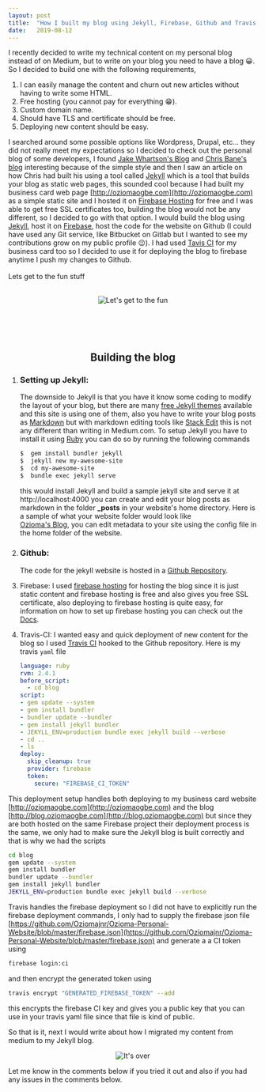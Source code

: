 ```yaml
---
layout:	post
title:	"How I built my blog using Jekyll, Firebase, Github and Travis CI"
date:	2019-08-12
---
```


I recently decided to write my technical content on my personal blog instead of on Medium,
 but to write on your blog you need to have a blog 😀. So I decided to build one with the following requirements, 

1. I can easily manage the content and churn out new articles without having to write some HTML.
2. Free hosting (you cannot pay for everything 😁).
3. Custom domain name.
4. Should have TLS and certificate should be free.
5. Deploying new content should be easy.

I searched around some possible options like Wordpress, Drupal, etc... 
 they did not really meet my expectations so I decided to check out the personal blog of some developers, 
 I found  [Jake Whartson's Blog](https://jakewharton.com/blog/) and [Chris Bane's blog](https://chris.banes.dev) 
 interesting because of the simple style and then I saw an article on how Chris had built his using a tool called 
 [Jekyll](https://jekyllrb.com) which is a tool that builds your blog as static web pages, this sounded cool because 
 I had built my business card web page [http://oziomaogbe.com](http://oziomaogbe.com) as a simple static site and I hosted it on 
 [Firebase Hosting](https://firebase.google.com/docs/hosting) for free and I was able to get free SSL certificates too,
  building the blog would not be any different, so I decided to go with that option. 
  I would build the blog using [Jekyll](https://jekyllrb.com/), host it on [Firebase](https://firebase.google.com/docs/hosting), 
  host the code for the website on Github (I could have used any Git service, like Bitbucket on Gitlab but
   I wanted to see my contributions grow on my public profile 😉). I had used [Tavis CI](http://travis-ci.org) for
    my  business card too so I decided to use it for deploying the blog to firebase anytime I push my changes to Github. 
<br/> <br/>
Lets get to the fun stuff
<br/><br/>
<p align="center">
 <img src="https://media1.giphy.com/media/mGuuaZ84ou7KM/giphy.gif" alt="Let's get to the fun">
</p>

<br/> <br/> <br/>
 <h2 align = "center"> Building the blog</h2>

1. ### Setting up Jekyll: 
	  The downside to Jekyll is that you have it know some coding to modify the layout of your blog,
	   but there are many [free Jekyll themes](https://jekyllthemes.io/free) available and this site is using one of them, 
	   also you have to write your blog posts as [Markdown](https://en.wikipedia.org/wiki/Markdown)
	    but with markdown editing tools like [Stack Edit](https://stackedit.io/app#) 
	     this is not any different than writing in Medium.com. 
	  To setup Jekyll you have to install it using [Ruby](https://www.ruby-lang.org/en/downloads/) 
	   you can do so by running the following commands 
	  ```bash
	  $  gem install bundler jekyll
      $  jekyll new my-awesome-site
      $  cd my-awesome-site
      $  bundle exec jekyll serve
      ```
      this would install Jekyll and build a sample jekyll site  and serve it at  http://localhost:4000
  you can create and edit your blog posts as markdown in the folder **_posts** in your website's home directory. 
  Here is a sample of what your website folder would look like  
  [Ozioma's Blog](https://github.com/Oziomajnr/Ozioma-Personal-Website/tree/master/blog), 
     you can edit metadata to your site using the config file in the home folder of the website.

2. ### Github:
	The code for the jekyll website is hosted in a
	 [Github Repository](https://github.com/Oziomajnr/Ozioma-Personal-Website/tree/master/blog).

3. Firebase: 
	I used [firebase hosting](https://firebase.google.com/docs/hosting) for hosting the blog since it is 
	just static content and firebase hosting is free and also gives you free SSL certificate, also deploying to 
	firebase hosting is quite easy, for information on how to set up firebase hosting you can check out the 
	[Docs](https://firebase.google.com/docs/hosting/quickstart).

4. Travis-CI: 
	I wanted easy and quick deployment of new content for the blog so I used  [Travis CI](http://travis-ci.org/) 
	hooked to the Github repository. Here is my travis `yaml` file
	
	```yaml
   language: ruby
   rvm: 2.4.1
   before_script:
      - cd blog
   script:
    - gem update --system
    - gem install bundler
    - bundler update --bundler
    - gem install jekyll bundler
    - JEKYLL_ENV=production bundle exec jekyll build --verbose
    - cd ..
    - ls
   deploy:
      skip_cleanup: true
      provider: firebase
	  token:
	    secure: "FIREBASE_CI_TOKEN"
    ```

This deployment setup handles both deploying to my business card website [http://oziomaogbe.com](http://oziomaogbe.com) 
and the blog 
[http://blog.oziomaogbe.com](http://blog.oziomaogbe.com) but since they are both hosted on the same Firebase 
project their deployment process is the same, we only had to make sure the Jekyll blog is built correctly and 
that is why we had the scripts 
```bash
cd blog
gem update --system
gem install bundler
bundler update --bundler
gem install jekyll bundler
JEKYLL_ENV=production bundle exec jekyll build --verbose
```
Travis handles the firebase deployment so I did not  have to explicitly  run the firebase deployment commands, 
I only had to supply the firebase json file 
[https://github.com/Oziomajnr/Ozioma-Personal-Website/blob/master/firebase.json](https://github.com/Oziomajnr/Ozioma-Personal-Website/blob/master/firebase.json) 
and generate a a CI token using 
```bash
firebase login:ci
```
and then encrypt the generated token using 

```bash
travis encrypt "GENERATED_FIREBASE_TOKEN" --add
```
this encrypts the firebase CI key and gives you a public key that you can use in your travis yaml file since that 
file is kind of public.

So that is it, next I would write about how I migrated my content from medium to my Jekyll blog.
<p align="center">
 <img src="https://media3.giphy.com/media/RJzYCmfSZt1CmiUyuU/giphy-downsized.gif" alt="It's over">
</p>

Let me know in the comments below if you tried it out and also if you had any issues in the comments below.
